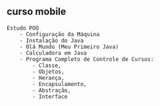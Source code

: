 ## curso mobile

    Estudo POO
        - Configuração da Máquina
        - Instalação do Java
        - Olá Mundo (Meu Primeiro Java)
        - Calculadora em Java
        - Programa Completo de Controle de Cursos:
            - Classe,
            - Objetos,
            - Herança,
            - Encapsulamento,
            - Abstração,
            - Interface